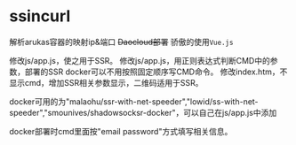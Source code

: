 # ssincurl
解析arukas容器的映射ip&amp;端口 <s>Daocloud部署</s>
骄傲的使用`Vue.js`

修改js/app.js，使之用于SSR。
修改js/app.js，用正则表达式判断CMD中的参数，部署的SSR docker可以不用按照固定顺序写CMD命令。
修改index.htm，不显示cmd，增加SSR相关参数显示，二维码适用于SSR。

docker可用的为"malaohu/ssr-with-net-speeder","lowid/ss-with-net-speeder","smounives/shadowsocksr-docker"，可以自己在js/app.js中添加

docker部署时cmd里面按"email password"方式填写相关信息。
